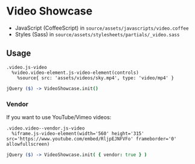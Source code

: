 Video Showcase
==============

- JavaScript (CoffeeScript) in `source/assets/javascripts/video.coffee`
- Styles (Sass) in `source/assets/stylesheets/partials/_video.sass`

Usage
-----

```haml
.video.js-video
  %video.video-element.js-video-element(controls)
    %source{ src: 'assets/videos/sky.mp4', type: 'video/mp4' }
```

```coffeescript
jQuery ($) -> VideoShowcase.init()
```

### Vendor

If you want to use YouTube/Vimeo videos:

```haml
.video.video--vendor.js-video
  %iframe.js-video-element(width='560' height='315' src='https://www.youtube.com/embed/RljpEJNFVFo' frameborder='0' allowfullscreen)
```

```coffeescript
jQuery ($) -> VideoShowcase.init( { vendor: true } )
```
